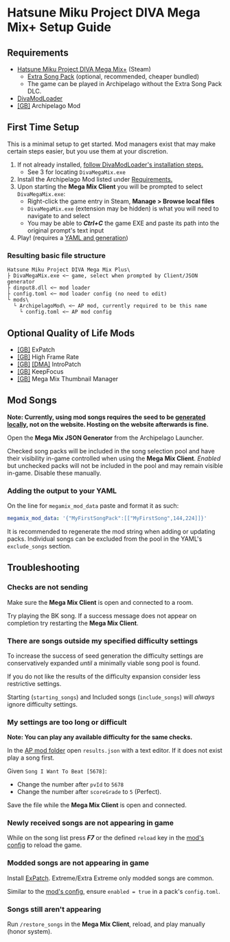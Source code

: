 # Hatsune Miku Project DIVA Mega Mix+ Setup Guide

## Requirements
- [Hatsune Miku Project DIVA Mega Mix+](https://store.steampowered.com/app/1761390/Hatsune_Miku_Project_DIVA_Mega_Mix/) (Steam)
  - [Extra Song Pack](https://store.steampowered.com/app/1887030/Hatsune_Miku_Project_DIVA_Mega_Mix_Extra_Song_Pack/) (optional, recommended, cheaper bundled)
  - The game can be played in Archipelago without the Extra Song Pack DLC.
- [DivaModLoader](https://github.com/blueskythlikesclouds/DivaModLoader?tab=readme-ov-file#installation)
- [[GB]](https://gamebanana.com/mods/514140) Archipelago Mod

## First Time Setup
This is a minimal setup to get started. Mod managers exist that may make certain steps easier, but you use them at your discretion.

1. If not already installed, [follow DivaModLoader's installation steps.](https://github.com/blueskythlikesclouds/DivaModLoader?tab=readme-ov-file#installation)
   - See 3 for locating `DivaMegaMix.exe`
2. Install the Archipelago Mod listed under [Requirements.](#requirements)
3. Upon starting the **Mega Mix Client** you will be prompted to select `DivaMegaMix.exe`:
   - Right-click the game entry in Steam, **Manage > Browse local files**
   - `DivaMegaMix.exe` (extension may be hidden) is what you will need to navigate to and select
   - You may be able to ***Ctrl+C*** the game EXE and paste its path into the original prompt's text input
4. Play! (requires a [YAML and generation](tutorial/Archipelago/setup_en))

### Resulting basic file structure
```
Hatsune Miku Project DIVA Mega Mix Plus\
├ DivaMegaMix.exe <─ game, select when prompted by Client/JSON generator
├ dinput8.dll <─ mod loader
├ config.toml <─ mod loader config (no need to edit)
└ mods\
  └ ArchipelagoMod\ <─ AP mod, currently required to be this name
    └ config.toml <─ AP mod config
```

## Optional Quality of Life Mods
- [[GB]](https://gamebanana.com/mods/388083) ExPatch
- [[GB]](https://gamebanana.com/mods/380955) High Frame Rate
- [[GB]](https://gamebanana.com/mods/449088) [[DMA]](https://divamodarchive.com/post/193) IntroPatch
- [[GB]](https://gamebanana.com/mods/427425) KeepFocus
- [[GB]](https://gamebanana.com/mods/414252) Mega Mix Thumbnail Manager

## Mod Songs
**Note: Currently, using mod songs requires the seed to be [generated locally](/tutorial/Archipelago/setup_en#generating-a-multiplayer-game), not on the website. Hosting on the website afterwards is fine.**

Open the **Mega Mix JSON Generator** from the Archipelago Launcher.

Checked song packs will be included in the song selection pool and have their visibility in-game controlled when using the **Mega Mix Client**. *Enabled* but unchecked packs will not be included in the pool and may remain visible in-game. Disable these manually.

### Adding the output to your YAML
On the line for `megamix_mod_data` paste and format it as such:
```YAML
megamix_mod_data: '{"MyFirstSongPack":[["MyFirstSong",144,224]]}'
```

It is recommended to regenerate the mod string when adding or updating packs. Individual songs can be excluded from the pool in the YAML's `exclude_songs` section.

## Troubleshooting

### Checks are not sending
Make sure the **Mega Mix Client** is open and connected to a room.

Try playing the BK song. If a success message does not appear on completion try restarting the **Mega Mix Client**.

### There are songs outside my specified difficulty settings
To increase the success of seed generation the difficulty settings are conservatively expanded *until* a minimally viable song pool is found.

If you do not like the results of the difficulty expansion consider less restrictive settings.

Starting (`starting_songs`) and Included songs (`include_songs`) will *always* ignore difficulty settings.

### My settings are too long or difficult
**Note: You can play any available difficulty for the same checks.**

In the [AP mod folder](#Resulting-file-structure) open `results.json` with a text editor. If it does not exist play a song first.

Given `Song I Want To Beat [5678]`:
- Change the number after `pvId` to `5678` 
- Change the number after `scoreGrade` to `5` (Perfect).

Save the file while the **Mega Mix Client** is open and connected.

### Newly received songs are not appearing in game
While on the song list press ***F7*** or the defined `reload` key in the [mod's config](#Resulting-file-structure) to reload the game. 

### Modded songs are not appearing in game
Install [ExPatch](#Optional-Quality-of-Life-Mods). Extreme/Extra Extreme only modded songs are common.

Similar to the [mod's config](#Resulting-file-structure), ensure `enabled = true` in a pack's `config.toml`.

### Songs still aren't appearing
Run `/restore_songs` in the **Mega Mix Client**, reload, and play manually (honor system).
